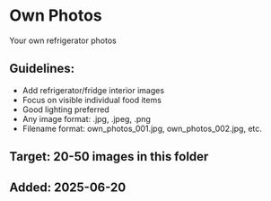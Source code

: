 # Own Photos

Your own refrigerator photos

## Guidelines:
- Add refrigerator/fridge interior images
- Focus on visible individual food items
- Good lighting preferred
- Any image format: .jpg, .jpeg, .png
- Filename format: own_photos_001.jpg, own_photos_002.jpg, etc.

## Target: 20-50 images in this folder

## Added: 2025-06-20
